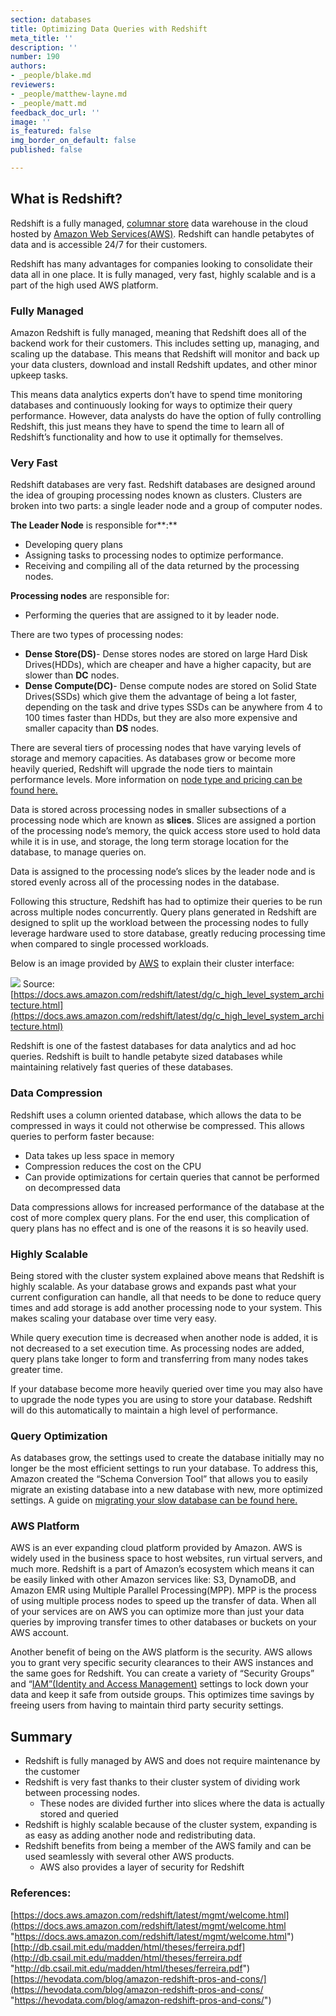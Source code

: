```yaml
---
section: databases
title: Optimizing Data Queries with Redshift
meta_title: ''
description: ''
number: 190
authors:
- _people/blake.md
reviewers:
- _people/matthew-layne.md
- _people/matt.md
feedback_doc_url: ''
image: ''
is_featured: false
img_border_on_default: false
published: false

---
```

## What is Redshift?

Redshift is a fully managed, [columnar store](https://dataschool.com/data-modeling-101/row-vs-column-oriented-databases/) data warehouse in the cloud hosted by [Amazon Web Services(AWS)](https://aws.amazon.com/). Redshift can handle petabytes of data and is accessible 24/7 for their customers.

Redshift has many advantages for companies looking to consolidate their data all in one place. It is fully managed, very fast, highly scalable and is a part of the high used AWS platform.

### Fully Managed

Amazon Redshift is fully managed, meaning that Redshift does all of the backend work for their customers. This includes setting up, managing, and scaling up the database. This means that Redshift will monitor and back up your data clusters, download and install Redshift updates, and other minor upkeep tasks.

This means data analytics experts don’t have to spend time monitoring databases and continuously looking for ways to optimize their query performance. However, data analysts do have the option of fully controlling Redshift, this just means they have to spend the time to learn all of Redshift’s functionality and how to use it optimally for themselves.

### Very Fast

Redshift databases are very fast. Redshift databases are designed around the idea of grouping processing nodes known as clusters. Clusters are broken into two parts: a single leader node and a group of computer nodes.

**The Leader Node** is responsible for**:**

* Developing query plans
* Assigning tasks to processing nodes to optimize performance.
* Receiving and compiling all of the data returned by the processing nodes.

**Processing nodes** are responsible for:

* Performing the queries that are assigned to it by leader node.

There are two types of processing nodes:

* **Dense Store(DS)**- Dense stores nodes are stored on large Hard Disk Drives(HDDs), which are cheaper and have a higher capacity, but are slower than **DC** nodes.
* **Dense Compute(DC)**- Dense compute nodes are stored on Solid State Drives(SSDs) which give them the advantage of being a lot faster, depending on the task and drive types SSDs can be anywhere from 4 to 100 times faster than HDDs, but they are also more expensive and smaller capacity than **DS** nodes.

There are several tiers of processing nodes that have varying levels of storage and memory capacities. As databases grow or become more heavily queried, Redshift will upgrade the node tiers to maintain performance levels. More information on [node type and pricing can be found here.](https://aws.amazon.com/redshift/pricing/)

Data is stored across processing nodes in smaller subsections of a processing node which are known as **slices**. Slices are assigned a portion of the processing node’s memory, the quick access store used to hold data while it is in use, and storage, the long term storage location for the database, to manage queries on.

Data is assigned to the processing node’s slices by the leader node and is stored evenly across all of the processing nodes in the database.

Following this structure, Redshift has had to optimize their queries to be run across multiple nodes concurrently. Query plans generated in Redshift are designed to split up the workload between the processing nodes to fully leverage hardware used to store database, greatly reducing processing time when compared to single processed workloads.

Below is an image provided by [AWS](https://docs.aws.amazon.com/redshift/latest/dg/c_high_level_system_architecture.html) to explain their cluster interface:

![](/assets/images/sql-optimization/redshift/nodeRelations.png)
Source: [https://docs.aws.amazon.com/redshift/latest/dg/c_high_level_system_architecture.html](https://docs.aws.amazon.com/redshift/latest/dg/c_high_level_system_architecture.html)

Redshift is one of the fastest databases for data analytics and ad hoc queries. Redshift is built to handle petabyte sized databases while maintaining relatively fast queries of these databases.

### Data Compression

Redshift uses a column oriented database, which allows the data to be compressed in ways it could not otherwise be compressed. This allows queries to perform faster because:

* Data takes up less space in memory
* Compression reduces the cost on the CPU
* Can provide optimizations for certain queries that cannot be performed on decompressed data

Data compressions allows for increased performance of the database at the cost of more complex query plans. For the end user, this complication of query plans has no effect and is one of the reasons it is so heavily used.

### Highly Scalable

Being stored with the cluster system explained above means that Redshift is highly scalable. As your database grows and expands past what your current configuration can handle, all that needs to be done to reduce query times and add storage is add another processing node to your system. This makes scaling your database over time very easy.

While query execution time is decreased when another node is added, it is not decreased to a set execution time. As processing nodes are added, query plans take longer to form and transferring from many nodes takes greater time.

If your database become more heavily queried over time you may also have to upgrade the node types you are using to store your database. Redshift will do this automatically to maintain a high level of performance.

### Query Optimization

As databases grow, the settings used to create the database initially may no longer be the most efficient settings to run your database. To address this, Amazon created the “Schema Conversion Tool” that allows you to easily migrate an existing database into a new database with new, more optimized settings. A guide on [migrating your slow database can be found here.](https://www.dbbest.com/blog/amazon-redshift-performance-tuning-tips/)

### AWS Platform

AWS is an ever expanding cloud platform provided by Amazon. AWS is widely used in the business space to host websites, run virtual servers, and much more. Redshift is a part of Amazon’s ecosystem which means it can be easily linked with other Amazon services like: S3, DynamoDB, and Amazon EMR using Multiple Parallel Processing(MPP). MPP is the process of using multiple process nodes to speed up the transfer of data. When all of your services are on AWS you can optimize more than just your data queries by improving transfer times to other databases or buckets on your AWS account.

Another benefit of being on the AWS platform is the security. AWS allows you to grant very specific security clearances to their AWS instances and the same goes for Redshift. You can create a variety of “Security Groups” and “[IAM”(Identity and Access Management)](https://aws.amazon.com/iam/) settings to lock down your data and keep it safe from outside groups. This optimizes time savings by freeing users from having to maintain third party security settings.

## Summary

* Redshift is fully managed by AWS and does not require maintenance by the customer
* Redshift is very fast thanks to their cluster system of dividing work between processing nodes.
  * These nodes are divided further into slices where the data is actually stored and queried
* Redshift is highly scalable because of the cluster system, expanding is as easy as adding another node and redistributing data.
* Redshift benefits from being a member of the AWS family and can be used seamlessly with several other AWS products.
  * AWS also provides a layer of security for Redshift

### References:

[https://docs.aws.amazon.com/redshift/latest/mgmt/welcome.html](https://docs.aws.amazon.com/redshift/latest/mgmt/welcome.html "https://docs.aws.amazon.com/redshift/latest/mgmt/welcome.html")
[http://db.csail.mit.edu/madden/html/theses/ferreira.pdf](http://db.csail.mit.edu/madden/html/theses/ferreira.pdf "http://db.csail.mit.edu/madden/html/theses/ferreira.pdf")
[https://hevodata.com/blog/amazon-redshift-pros-and-cons/](https://hevodata.com/blog/amazon-redshift-pros-and-cons/ "https://hevodata.com/blog/amazon-redshift-pros-and-cons/")
